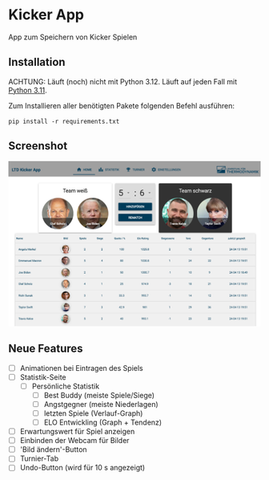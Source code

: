# Kicker App

App zum Speichern von Kicker Spielen

## Installation

ACHTUNG: Läuft (noch) nicht mit Python 3.12. Läuft auf jeden Fall mit [Python 3.11](https://www.python.org/downloads/release/python-3115/).

Zum Installieren aller benötigten Pakete folgenden Befehl ausführen:

```
pip install -r requirements.txt
```

## Screenshot

![Beispiel Screenshot](./media/screenshot.png)

## Neue Features

- [ ] Animationen bei Eintragen des Spiels
- [ ] Statistik-Seite
    - [ ] Persönliche Statistik
        - [ ] Best Buddy (meiste Spiele/Siege)
        - [ ] Angstgegner (meiste Niederlagen)
        - [ ] letzten Spiele (Verlauf-Graph)
        - [ ] ELO Entwickling (Graph + Tendenz)
- [ ] Erwartungswert für Spiel anzeigen
- [ ] Einbinden der Webcam für Bilder
- [ ] 'Bild ändern'-Button
- [ ] Turnier-Tab
- [ ] Undo-Button (wird für 10 s angezeigt)
